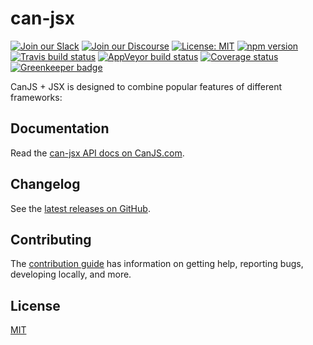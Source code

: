 # can-jsx

[![Join our Slack](https://img.shields.io/badge/slack-join%20chat-611f69.svg)](https://www.bitovi.com/community/slack?utm_source=badge&utm_medium=badge&utm_campaign=pr-badge&utm_content=badge)
[![Join our Discourse](https://img.shields.io/discourse/https/forums.bitovi.com/posts.svg)](https://forums.bitovi.com/?utm_source=badge&utm_medium=badge&utm_campaign=pr-badge&utm_content=badge)
[![License: MIT](https://img.shields.io/badge/license-MIT-blue.svg)](https://github.com/canjs/can-jsx/blob/master/LICENSE)
[![npm version](https://badge.fury.io/js/can-jsx.svg)](https://www.npmjs.com/package/can-jsx)
[![Travis build status](https://travis-ci.org/canjs/can-jsx.svg?branch=master)](https://travis-ci.org/canjs/can-jsx)
[![AppVeyor build status](https://ci.appveyor.com/api/projects/status/github/canjs/can-jsx?branch=master&svg=true)](https://ci.appveyor.com/project/matthewp/can-jsx)
[![Coverage status](https://coveralls.io/repos/github/canjs/can-jsx/badge.svg?branch=master)](https://coveralls.io/github/canjs/can-jsx?branch=master)
[![Greenkeeper badge](https://badges.greenkeeper.io/canjs/can-jsx.svg)](https://greenkeeper.io/)

CanJS + JSX is designed to combine popular features of different frameworks:

## Documentation

Read the [can-jsx API docs on CanJS.com](https://canjs.com/doc/can-jsx.html).

## Changelog

See the [latest releases on GitHub](https://github.com/canjs/can-jsx/releases).

## Contributing

The [contribution guide](https://github.com/canjs/can-jsx/blob/master/CONTRIBUTING.md) has information on getting help, reporting bugs, developing locally, and more.

## License

[MIT](https://github.com/canjs/can-jsx/blob/master/LICENSE)
